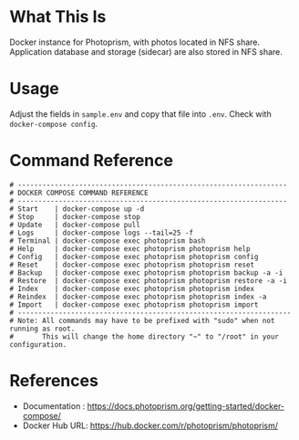 # What This Is
Docker instance for Photoprism, with photos located in NFS share. Application
database and storage (sidecar) are also stored in NFS share.

# Usage
Adjust the fields in `sample.env` and copy that file into `.env`. Check with
`docker-compose config`.

# Command Reference
```
# ------------------------------------------------------------------
# DOCKER COMPOSE COMMAND REFERENCE
# ------------------------------------------------------------------
# Start    | docker-compose up -d
# Stop     | docker-compose stop
# Update   | docker-compose pull
# Logs     | docker-compose logs --tail=25 -f
# Terminal | docker-compose exec photoprism bash
# Help     | docker-compose exec photoprism photoprism help
# Config   | docker-compose exec photoprism photoprism config
# Reset    | docker-compose exec photoprism photoprism reset
# Backup   | docker-compose exec photoprism photoprism backup -a -i
# Restore  | docker-compose exec photoprism photoprism restore -a -i
# Index    | docker-compose exec photoprism photoprism index
# Reindex  | docker-compose exec photoprism photoprism index -a
# Import   | docker-compose exec photoprism photoprism import
# -------------------------------------------------------------------
# Note: All commands may have to be prefixed with "sudo" when not running as root.
#       This will change the home directory "~" to "/root" in your configuration.
```

# References
- Documentation : https://docs.photoprism.org/getting-started/docker-compose/
- Docker Hub URL: https://hub.docker.com/r/photoprism/photoprism/
